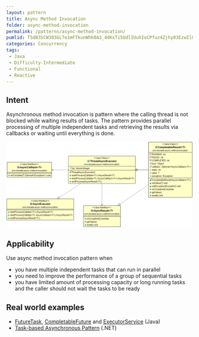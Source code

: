 ```yaml
---
layout: pattern
title: Async Method Invocation
folder: async-method-invocation
permalink: /patterns/async-method-invocation/
pumlid: TSdB3SCW303GLTe1mFTkunWhk0A3_4dKxTi5UdlIUuhIoCPfuz4Zjhy03EzwIlGyqjbeQR16fJL1HjuOQF362qjZbrFBnWWsTPZeFm3wHwbCZhvQ4RqMOSXIuA1_LzDctJd75m00
categories: Concurrency
tags:
 - Java
 - Difficulty-Intermediate
 - Functional
 - Reactive
---
```


## Intent
Asynchronous method invocation is pattern where the calling thread
is not blocked while waiting results of tasks. The pattern provides parallel
processing of multiple independent tasks and retrieving the results via
callbacks or waiting until everything is done. 

![alt text](etc/async-method-invocation.png "Async Method Invocation")

## Applicability
Use async method invocation pattern when

* you have multiple independent tasks that can run in parallel
* you need to improve the performance of a group of sequential tasks
* you have limited amount of processing capacity or long running tasks and the
  caller should not wait the tasks to be ready

## Real world examples

* [FutureTask](http://docs.oracle.com/javase/8/docs/api/java/util/concurrent/FutureTask.html), [CompletableFuture](https://docs.oracle.com/javase/8/docs/api/java/util/concurrent/CompletableFuture.html) and [ExecutorService](http://docs.oracle.com/javase/8/docs/api/java/util/concurrent/ExecutorService.html) (Java)
* [Task-based Asynchronous Pattern](https://msdn.microsoft.com/en-us/library/hh873175.aspx) (.NET)
